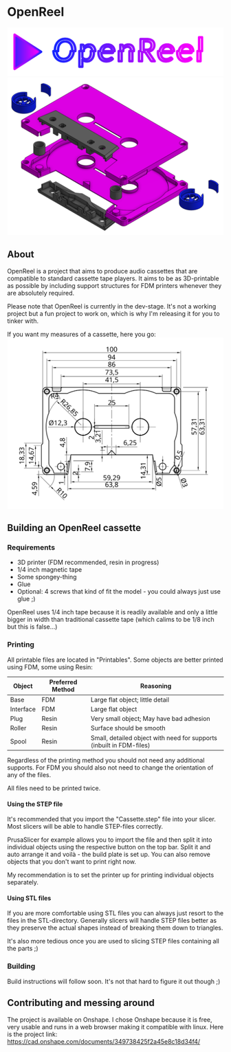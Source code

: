 # OpenReel

![Logo](Logo.svg)
![Exploded view](Explode.png)

## About

OpenReel is a project that aims to produce audio cassettes that are compatible to standard cassette tape players. It aims to be as 3D-printable as possible by including support structures for FDM printers whenever they are absolutely required.

Please note that OpenReel is currently in the dev-stage. It's not a working project but a fun project to work on, which is why I'm releasing it for you to tinker with.

If you want my measures of a cassette, here you go:
![Base Drawing](Base.svg)

## Building an OpenReel cassette

### Requirements

* 3D printer (FDM recommended, resin in progress)
* 1/4 inch magnetic tape
* Some spongey-thing
* Glue
* Optional: 4 screws that kind of fit the model - you could always just use glue ;)

OpenReel uses 1/4 inch tape because it is readily available and only a little bigger in width than traditional cassette tape (which calims to be 1/8 inch but this is false...)

### Printing

All printable files are located in "Printables". Some objects are better printed using FDM, some using Resin:

| Object | Preferred Method | Reasoning |
| ------ | ------------------------- | --------- |
| Base   | FDM | Large flat object; little detail |
| Interface | FDM | Large flat object |
| Plug   | Resin | Very small object; May have bad adhesion |
| Roller | Resin | Surface should be smooth |
| Spool  | Resin | Small, detailed object with need for supports (inbuilt in FDM-files) |

Regardless of the printing method you should not need any additional supports.
For FDM you should also not need to change the orientation of any of the files.

All files need to be printed twice.

#### Using the STEP file

It's recommended that you import the "Cassette.step" file into your slicer. Most slicers will be able to handle STEP-files correctly.

PrusaSlicer for example allows you to import the file and then split it into individual objects using the respective button on the top bar. Split it and auto arrange it and voilà - the build plate is set up. You can also remove objects that you don't want to print right now.

My recommendation is to set the printer up for printing individual objects separately.

#### Using STL files

If you are more comfortable using STL files you can always just resort to the files in the STL-directory. Generally slicers will handle STEP files better as they preserve the actual shapes instead of breaking them down to triangles.

It's also more tedious once you are used to slicing STEP files containing all the parts ;)

### Building

Build instructions will follow soon. It's not that hard to figure it out though ;)

## Contributing and messing around

The project is available on Onshape. I chose Onshape because it is free, very usable and runs in a web browser making it compatible with linux.
Here is the project link: <https://cad.onshape.com/documents/349738425f2a45e8c18d34f4/>
